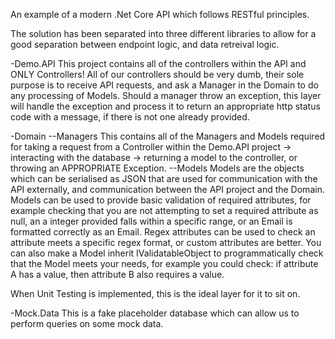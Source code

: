An example of a modern .Net Core API which follows RESTful principles.

The solution has been separated into three different libraries to allow for a good separation between endpoint logic, and data retreival logic.

-Demo.API
This project contains all of the controllers within the API and ONLY Controllers! All of our controllers should be very dumb, their sole purpose is to receive API requests, and ask a Manager in the Domain to do any processing of Models. Should a manager throw an exception, this layer will handle the exception and process it to return an appropriate http status code with a message, if there is not one already provided.

-Domain
--Managers
This contains all of the Managers and Models required for taking a request from a Controller within the Demo.API project -> interacting with the database -> returning a model to the controller, or throwing an APPROPRIATE Exception.
--Models
Models are the objects which can be serialised as JSON that are used for communication with the API externally, and communication between the API project and the Domain.
Models can be used to provide basic validation of required attributes, for example checking that you are not attempting to set a required attribute as null, an a integer provided falls within a specific range, or an Email is formatted correctly as an Email. Regex attributes can be used to check an attribute meets a specific regex format, or custom attributes are better. You can also make a Model inherit IValidatableObject to programmatically check that the Model meets your needs, for example you could check: if attribute A has a value, then attribute B also requires a value.

When Unit Testing is implemented, this is the ideal layer for it to sit on.

-Mock.Data
This is a fake placeholder database which can allow us to perform queries on some mock data.
